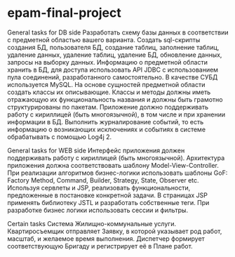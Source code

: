 # epam-final-project

General tasks for DB side
Разработать схему базы данных в соответствии с предметной областью вашего варианта. Создать sql-скрипты создания БД, пользователя БД, создание таблиц, заполнение таблиц, удаление данных, удаление таблиц, удаление БД, обновление данных, запросы на выборку данных.
Информацию о предметной области хранить в БД, для доступа использовать API JDBC с использованием пула соединений, разработанного самостоятельно. В качестве СУБД используется MySQL.
На основе сущностей предметной области создать классы их описывающие.
Классы и методы должны иметь отражающую их функциональность названия и должны быть грамотно структурированы по пакетам.
Приложение должно поддерживать работу с кириллицей (быть многоязычной), в том числе и при хранении информации в БД.
Выполнить журналирование событий, то есть информацию о возникающих исключениях и событиях в системе обрабатывать с помощью Log4j 2.

General tasks for WEB side
Интерфейс приложения должен поддерживать работу с кириллицей (быть многоязычной).
Архитектура приложения должна соответствовать шаблону Model-View-Controller.
При реализации алгоритмов бизнес-логики использовать шаблоны GoF: Factory Method, Command, Builder, Strategy, State, Observer etc.
Используя сервлеты и JSP, реализовать функциональности, предложенные в постановке конкретной задачи.
В страницах JSP применять библиотеку JSTL и разработать собственные теги.
При разработке бизнес логики использовать сессии и фильтры.

Certain tasks
Система Жилищно-коммунальные услуги. Квартиросъемщик отправляет Заявку, в которой указывает род работ, масштаб, и желаемое время выполнения. Диспетчер формирует соответствующую Бригаду и регистрирует её в Плане работ.
